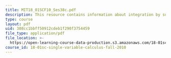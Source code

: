 ```yaml
---
title: MIT18_01SCF10_Ses38c.pdf
description: This resource contains information about integration by substitution.
type: course
layout: pdf
uid: 308cc1bbff50912cdeb1f290f3754459
file_type: application/pdf
file_location: >-
  https://open-learning-course-data-production.s3.amazonaws.com/18-01sc-single-variable-calculus-fall-2010/308cc1bbff50912cdeb1f290f3754459_MIT18_01SCF10_Ses38c.pdf
course_id: 18-01sc-single-variable-calculus-fall-2010
---
```


